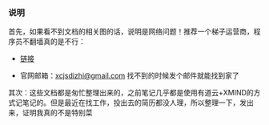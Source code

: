 ### 说明

首先，如果看不到文档的相关图的话，说明是网络问题！推荐一个梯子运营商，程序员不翻墙真的是不行：

* [链接](https://www.windsky.xyz/)

* 官网邮箱：[xcjsdizhi@gmail.com](mailto:xcjsdizhi@gmail.com)    找不到的时候发个邮件就能找到家了



其次：这些文档都是匆忙整理出来的，之前笔记几乎都是使用有道云+XMIND的方式记笔记的。但是最近在找工作，投出去的简历都没人理，所以整理一下，发出来，证明我真的不是特别菜


